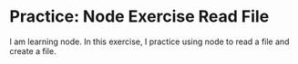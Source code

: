 # Practice: Node Exercise Read File

I am learning node. In this exercise, I practice using node to read a file and create a file.
